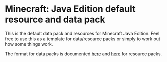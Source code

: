 # Minecraft: Java Edition default resource and data pack
This is the default data pack and resources for Minecraft Java Edition. Feel free to use this as a template for data/resource packs or simply to work out how some things work.

The format for data packs is documented [here](https://minecraft.wiki/w/Data_pack#Contents) and [here](https://minecraft.wiki/w/Resource_pack#Contents) for resource packs.
